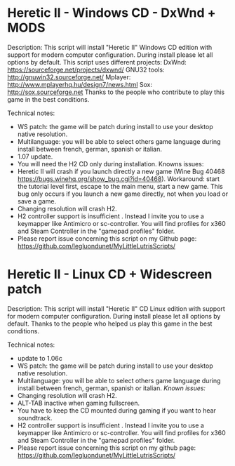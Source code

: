 # Heretic II - Windows CD - DxWnd + MODS

Description:
This script will install "Heretic II" Windows CD edition with support for modern computer configuration.
During install please let all options by default.
This script uses different projects:
DxWnd: https://sourceforge.net/projects/dxwnd/
GNU32 tools: http://gnuwin32.sourceforge.net/
Mplayer: http://www.mplayerhq.hu/design7/news.html
Sox: http://sox.sourceforge.net
Thanks to the people who contribute to play this game in the best conditions.

Technical notes:
- WS patch: the game will be patch during install to use your desktop native resolution.
- Multilanguage: you will be able to select  others game  language during install between french, german, spanish or italian.
- 1.07 update.
- You will need the H2 CD only during installation.
Knowns issues:
- Heretic II will crash if you launch directly a new game (Wine Bug 40468 https://bugs.winehq.org/show_bug.cgi?id=40468). Workaround: start the tutorial level first, escape to the main menu, start a new game. This bug only occurs if you launch a new game directly, not when you load or save a game.
- Changing resolution will crash H2.
- H2 controller support is insufficient . Instead I invite you to use a keymapper like Antimicro or sc-controller. You will find profiles for x360 and Steam Controller in the "gamepad profiles" folder.
- Please report issue concerning this script on my Github page:
https://github.com/legluondunet/MyLittleLutrisScripts/


# Heretic II - Linux CD + Widescreen patch

Description:
This script will install "Heretic II" CD Linux edition with support for modern computer configuration.
During install please let all options by default.
Thanks to the people who helped us play this game in the best conditions.

Technical notes:
- update to 1.06c
- WS patch: the game will be patch during install to use your desktop native resolution.
- Multilanguage: you will be able to select others game language during install between french, german, spanish or italian.
*Known issues:*
- Changing resolution will crash H2.
- ALT-TAB inactive when gaming fullscreen.
- You have to keep the CD mounted during gaming if you want to hear soundtrack.
- H2 controller support is insufficient . Instead I invite you to use a keymapper like Antimicro or sc-controller. You will find profiles for x360 and Steam Controller in the "gamepad profiles" folder.
- Please report issue concerning this script on my github page:
https://github.com/legluondunet/MyLittleLutrisScripts/
